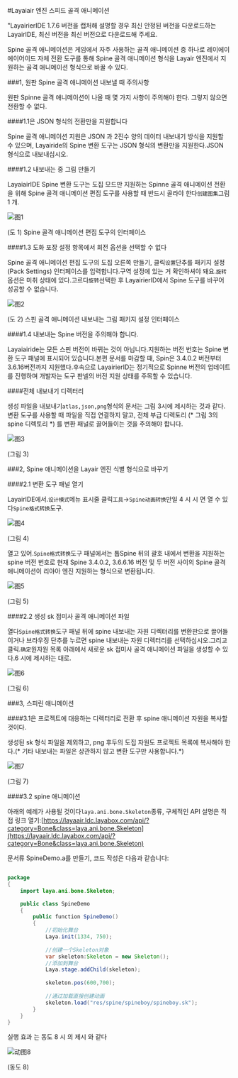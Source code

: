 #Layaiair 엔진 스피드 골격 애니메이션

"LayairierIDE 1.7.6 버전을 캡처해 설명할 경우 최신 안정된 버전을 다운로드하는 LayairIDE, 최신 버전을 최신 버전으로 다운로드해 주세요.

Spine 골격 애니메이션은 게임에서 자주 사용하는 골격 애니메이션 중 하나로 레이에이에이어이드 자체 전환 도구를 통해 Spine 골격 애니메이션 형식을 Layair 엔진에서 지원하는 골격 애니메이션 형식으로 바꿀 수 있다.



###1, 원판 Spine 골격 애니메이션 내보낼 때 주의사항

원판 Spinne 골격 애니메이션이 나올 때 몇 가지 사항이 주의해야 한다. 그렇지 않으면 전환할 수 없다.

####1.1은 JSON 형식의 전환만을 지원합니다

Spine 골격 애니메이션 지원은 JSON 과 2진수 양의 데이터 내보내기 방식을 지원할 수 있으며, Layairide의 Spine 변환 도구는 JSON 형식의 변환만을 지원한다.JSON 형식으로 내보내십시오.

####1.2 내보내는 중 그림 만들기

LayaiairIDE Spine 변환 도구는 도집 모드만 지원하는 Spinne 골격 애니메이션 전환을 위해 Spine 골격 애니메이션 편집 도구를 사용할 때 반드시 골라야 한다`创建图集`그림 1 개.

![图1](img/1.png) 


(도 1) Spine 골격 애니메이션 편집 도구의 인터페이스

####1.3 도화 포장 설정 항목에서 회전 옵션을 선택할 수 없다

Spine 골격 애니메이션 편집 도구의 도집 오른쪽 만들기, 클릭`设置`단추를 패키지 설정 (Pack Settings) 인터페이스를 입력합니다.구역 설정에 있는 거 확인하셔야 돼요.`旋转`옵션은 미취 상태에 있다.고르다`旋转`선택한 후 LayairierID에서 Spine 도구를 바꾸어 성공할 수 없습니다.

![图2](img/2.png) 


(도 2) 스핀 골격 애니메이션 내보내는 그림 패키지 설정 인터페이스

####1.4 내보내는 Spine 버전을 주의해야 합니다.

Layaiairide는 모든 스핀 버전이 바뀌는 것이 아닙니다.지원하는 버전 번호는 Spine 변환 도구 패널에 표시되어 있습니다.본편 문서를 마감할 때, Spin은 3.4.0.2 버전부터 3.6.16버전까지 지원했다.후속으로 LayairierID는 정기적으로 Spinne 버전의 업데이트를 진행하며 개발자는 도구 판넬의 버전 지원 상태를 주목할 수 있습니다.

####전체 내보내기 디렉터리

생성 파일을 내보내기`atlas,json,png`형식의 문서는 그림 3시에 제시하는 것과 같다.변환 도구를 사용할 때 파일을 직접 연결하지 말고, 전체 부급 디렉토리 (* 그림 3의 spine 디렉토리 *) 를 변환 패널로 끌어들이는 것을 주의해야 합니다.

![图3](img/3.png) 


(그림 3)



###2, Spine 애니메이션을 Layair 엔진 식별 형식으로 바꾸기

####2.1 변환 도구 패널 열기

LayairIDE에서.`设计模式`메뉴 표시줄 클릭`工具`->`Spine动画转换`만일 4 시 시 면 열 수 있다`Spine格式转换`도구.

![图4](img/4.png) 


(그림 4)


열고 있어.`Spine格式转换`도구 패널에서는 톱Spine 뒤의 괄호 내에서 변환을 지원하는 spine 버전 번호로 현재 Spine 3.4.0.2, 3.6.6.16 버전 및 두 버전 사이의 Spine 골격 애니메이션이 리야아 엔진 지원하는 형식으로 변환됩니다.

![图5](img/5.png) 


(그림 5)




####2.2 생성 sk 접미사 골격 애니메이션 파일

열다`Spine格式转换`도구 패널 뒤에 spine 내보내는 자원 디렉터리를 변환판으로 끌어들이거나 브라우징 단추를 누르면 spine 내보내는 자원 디렉터리를 선택하십시오.그리고 클릭.`确定`원자원 목록 아래에서 새로운 sk 접미사 골격 애니메이션 파일을 생성할 수 있다.6 시에 제시하는 대로.

![图6](img/6.png) 


(그림 6)



###3, 스피린 애니메이션

####3.1은 프로젝트에 대응하는 디렉터리로 전환 후 spine 애니메이션 자원을 복사할 것이다.

생성된 sk 형식 파일을 제외하고, png 후두의 도집 자원도 프로젝트 목록에 복사해야 한다.(* 기타 내보내는 파일은 상관하지 않고 변환 도구만 사용합니다.*)

![图7](img/7.png) 


(그림 7)

####3.2 spine 애니메이션

아래의 예례가 사용될 것이다`laya.ani.bone.Skeleton`종류, 구체적인 API 설명은 직접 링크 열기:[https://layaair.ldc.layabox.com/api/?category=Bone&class=laya.ani.bone.Skeleton](https://layaair.ldc.layabox.com/api/?category=Bone&class=laya.ani.bone.Skeleton)

문서류 SpineDemo.a를 만들기, 코드 작성은 다음과 같습니다:


```java

package
{
	import laya.ani.bone.Skeleton;

	public class SpineDemo
	{
		public function SpineDemo()
		{
			//初始化舞台
			Laya.init(1334, 750);
			
			//创建一个Skeleton对象
			var skeleton:Skeleton = new Skeleton();
			//添加到舞台
			Laya.stage.addChild(skeleton);
			
			skeleton.pos(600,700);
			
			//通过加载直接创建动画
			skeleton.load("res/spine/spineboy/spineboy.sk");
		}
	}
}
```

실행 효과 는 동도 8 시 의 제시 와 같다

![动图8](img/8.gif) 


(동도 8)

